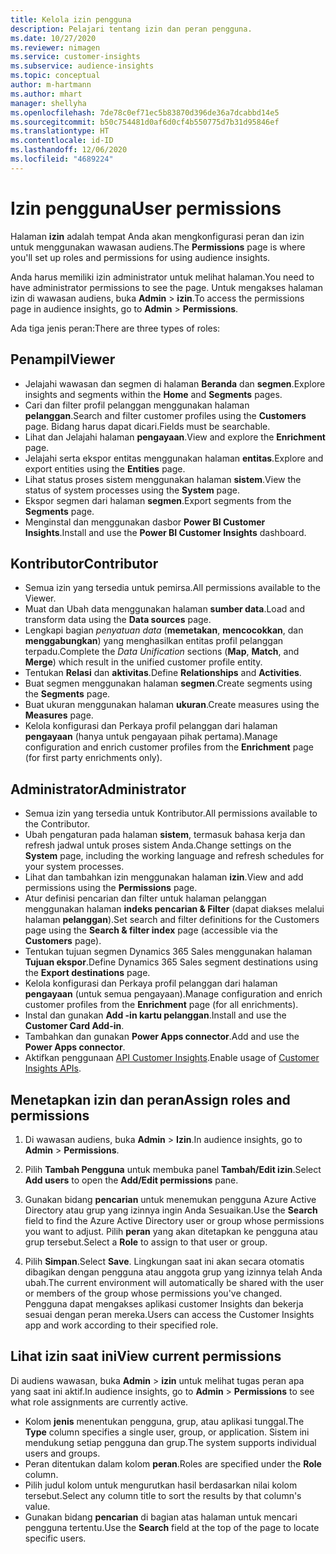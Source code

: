 ```yaml
---
title: Kelola izin pengguna
description: Pelajari tentang izin dan peran pengguna.
ms.date: 10/27/2020
ms.reviewer: nimagen
ms.service: customer-insights
ms.subservice: audience-insights
ms.topic: conceptual
author: m-hartmann
ms.author: mhart
manager: shellyha
ms.openlocfilehash: 7de78c0ef71ec5b83870d396de36a7dcabbd14e5
ms.sourcegitcommit: b50c754481d0af6d0cf4b550775d7b31d95846ef
ms.translationtype: HT
ms.contentlocale: id-ID
ms.lasthandoff: 12/06/2020
ms.locfileid: "4689224"
---
```

# <a name="user-permissions"></a><span data-ttu-id="edc55-103">Izin pengguna</span><span class="sxs-lookup"><span data-stu-id="edc55-103">User permissions</span></span>

<span data-ttu-id="edc55-104">Halaman **izin** adalah tempat Anda akan mengkonfigurasi peran dan izin untuk menggunakan wawasan audiens.</span><span class="sxs-lookup"><span data-stu-id="edc55-104">The **Permissions** page is where you'll set up roles and permissions for using audience insights.</span></span>

<span data-ttu-id="edc55-105">Anda harus memiliki izin administrator untuk melihat halaman.</span><span class="sxs-lookup"><span data-stu-id="edc55-105">You need to have administrator permissions to see the page.</span></span> <span data-ttu-id="edc55-106">Untuk mengakses halaman izin di wawasan audiens, buka **Admin** > **izin**.</span><span class="sxs-lookup"><span data-stu-id="edc55-106">To access the permissions page in audience insights, go to **Admin** > **Permissions**.</span></span>

<span data-ttu-id="edc55-107">Ada tiga jenis peran:</span><span class="sxs-lookup"><span data-stu-id="edc55-107">There are three types of roles:</span></span>

## <a name="viewer"></a><span data-ttu-id="edc55-108">Penampil</span><span class="sxs-lookup"><span data-stu-id="edc55-108">Viewer</span></span>

- <span data-ttu-id="edc55-109">Jelajahi wawasan dan segmen di halaman **Beranda** dan **segmen**.</span><span class="sxs-lookup"><span data-stu-id="edc55-109">Explore insights and segments within the **Home** and **Segments** pages.</span></span>
- <span data-ttu-id="edc55-110">Cari dan filter profil pelanggan menggunakan halaman **pelanggan**.</span><span class="sxs-lookup"><span data-stu-id="edc55-110">Search and filter customer profiles using the **Customers** page.</span></span> <span data-ttu-id="edc55-111">Bidang harus dapat dicari.</span><span class="sxs-lookup"><span data-stu-id="edc55-111">Fields must be searchable.</span></span>
- <span data-ttu-id="edc55-112">Lihat dan Jelajahi halaman **pengayaan**.</span><span class="sxs-lookup"><span data-stu-id="edc55-112">View and explore the **Enrichment** page.</span></span>
- <span data-ttu-id="edc55-113">Jelajahi serta ekspor entitas menggunakan halaman **entitas**.</span><span class="sxs-lookup"><span data-stu-id="edc55-113">Explore and export entities using the **Entities** page.</span></span>
- <span data-ttu-id="edc55-114">Lihat status proses sistem menggunakan halaman **sistem**.</span><span class="sxs-lookup"><span data-stu-id="edc55-114">View the status of system processes  using the **System** page.</span></span>
- <span data-ttu-id="edc55-115">Ekspor segmen dari halaman **segmen**.</span><span class="sxs-lookup"><span data-stu-id="edc55-115">Export segments from the **Segments** page.</span></span>
- <span data-ttu-id="edc55-116">Menginstal dan menggunakan dasbor **Power BI Customer Insights**.</span><span class="sxs-lookup"><span data-stu-id="edc55-116">Install and use the **Power BI Customer Insights** dashboard.</span></span>

## <a name="contributor"></a><span data-ttu-id="edc55-117">Kontributor</span><span class="sxs-lookup"><span data-stu-id="edc55-117">Contributor</span></span>

- <span data-ttu-id="edc55-118">Semua izin yang tersedia untuk pemirsa.</span><span class="sxs-lookup"><span data-stu-id="edc55-118">All permissions available to the Viewer.</span></span>
- <span data-ttu-id="edc55-119">Muat dan Ubah data menggunakan halaman **sumber data**.</span><span class="sxs-lookup"><span data-stu-id="edc55-119">Load and transform data using the **Data sources** page.</span></span>
- <span data-ttu-id="edc55-120">Lengkapi bagian *penyatuan data* (**memetakan**, **mencocokkan**, dan **menggabungkan**) yang menghasilkan entitas profil pelanggan terpadu.</span><span class="sxs-lookup"><span data-stu-id="edc55-120">Complete the *Data Unification* sections (**Map**, **Match**, and **Merge**) which result in the unified customer profile entity.</span></span>
- <span data-ttu-id="edc55-121">Tentukan **Relasi** dan **aktivitas**.</span><span class="sxs-lookup"><span data-stu-id="edc55-121">Define **Relationships** and **Activities**.</span></span>
- <span data-ttu-id="edc55-122">Buat segmen menggunakan halaman **segmen**.</span><span class="sxs-lookup"><span data-stu-id="edc55-122">Create segments using the **Segments** page.</span></span>
- <span data-ttu-id="edc55-123">Buat ukuran menggunakan halaman **ukuran**.</span><span class="sxs-lookup"><span data-stu-id="edc55-123">Create measures using the **Measures** page.</span></span>
- <span data-ttu-id="edc55-124">Kelola konfigurasi dan Perkaya profil pelanggan dari halaman **pengayaan** (hanya untuk pengayaan pihak pertama).</span><span class="sxs-lookup"><span data-stu-id="edc55-124">Manage configuration and enrich customer profiles from the **Enrichment** page (for first party enrichments only).</span></span>

## <a name="administrator"></a><span data-ttu-id="edc55-125">Administrator</span><span class="sxs-lookup"><span data-stu-id="edc55-125">Administrator</span></span>

- <span data-ttu-id="edc55-126">Semua izin yang tersedia untuk Kontributor.</span><span class="sxs-lookup"><span data-stu-id="edc55-126">All permissions available to the Contributor.</span></span>
- <span data-ttu-id="edc55-127">Ubah pengaturan pada halaman **sistem**, termasuk bahasa kerja dan refresh jadwal untuk proses sistem Anda.</span><span class="sxs-lookup"><span data-stu-id="edc55-127">Change settings on the **System** page, including the working language and refresh schedules for your system processes.</span></span>
- <span data-ttu-id="edc55-128">Lihat dan tambahkan izin menggunakan halaman **izin**.</span><span class="sxs-lookup"><span data-stu-id="edc55-128">View and add permissions using the **Permissions** page.</span></span>
- <span data-ttu-id="edc55-129">Atur definisi pencarian dan filter untuk halaman pelanggan menggunakan halaman **indeks pencarian & Filter** (dapat diakses melalui halaman **pelanggan**).</span><span class="sxs-lookup"><span data-stu-id="edc55-129">Set search and filter definitions for the Customers page using the **Search & filter index** page (accessible via the **Customers** page).</span></span>
- <span data-ttu-id="edc55-130">Tentukan tujuan segmen Dynamics 365 Sales menggunakan halaman **Tujuan ekspor**.</span><span class="sxs-lookup"><span data-stu-id="edc55-130">Define Dynamics 365 Sales segment destinations using the **Export destinations** page.</span></span>
- <span data-ttu-id="edc55-131">Kelola konfigurasi dan Perkaya profil pelanggan dari halaman **pengayaan** (untuk semua pengayaan).</span><span class="sxs-lookup"><span data-stu-id="edc55-131">Manage configuration and enrich customer profiles from the **Enrichment** page (for all enrichments).</span></span>
- <span data-ttu-id="edc55-132">Instal dan gunakan **Add -in kartu pelanggan**.</span><span class="sxs-lookup"><span data-stu-id="edc55-132">Install and use the **Customer Card Add-in**.</span></span>
- <span data-ttu-id="edc55-133">Tambahkan dan gunakan **Power Apps connector**.</span><span class="sxs-lookup"><span data-stu-id="edc55-133">Add and use the **Power Apps connector**.</span></span>
- <span data-ttu-id="edc55-134">Aktifkan penggunaan [API Customer Insights](apis.md).</span><span class="sxs-lookup"><span data-stu-id="edc55-134">Enable usage of [Customer Insights APIs](apis.md).</span></span>

## <a name="assign-roles-and-permissions"></a><span data-ttu-id="edc55-135">Menetapkan izin dan peran</span><span class="sxs-lookup"><span data-stu-id="edc55-135">Assign roles and permissions</span></span>

1. <span data-ttu-id="edc55-136">Di wawasan audiens, buka **Admin** > **Izin**.</span><span class="sxs-lookup"><span data-stu-id="edc55-136">In audience insights, go to **Admin** > **Permissions**.</span></span>

1. <span data-ttu-id="edc55-137">Pilih **Tambah Pengguna** untuk membuka panel **Tambah/Edit izin**.</span><span class="sxs-lookup"><span data-stu-id="edc55-137">Select **Add users** to open the **Add/Edit permissions** pane.</span></span>

1. <span data-ttu-id="edc55-138">Gunakan bidang **pencarian** untuk menemukan pengguna Azure Active Directory atau grup yang izinnya ingin Anda Sesuaikan.</span><span class="sxs-lookup"><span data-stu-id="edc55-138">Use the **Search** field to find the Azure Active Directory user or group whose permissions you want to adjust.</span></span> <span data-ttu-id="edc55-139">Pilih **peran** yang akan ditetapkan ke pengguna atau grup tersebut.</span><span class="sxs-lookup"><span data-stu-id="edc55-139">Select a **Role** to assign to that user or group.</span></span>

1. <span data-ttu-id="edc55-140">Pilih **Simpan**.</span><span class="sxs-lookup"><span data-stu-id="edc55-140">Select **Save**.</span></span> <span data-ttu-id="edc55-141">Lingkungan saat ini akan secara otomatis dibagikan dengan pengguna atau anggota grup yang izinnya telah Anda ubah.</span><span class="sxs-lookup"><span data-stu-id="edc55-141">The current environment will automatically be shared with the user or members of the group whose permissions you've changed.</span></span> <span data-ttu-id="edc55-142">Pengguna dapat mengakses aplikasi customer Insights dan bekerja sesuai dengan peran mereka.</span><span class="sxs-lookup"><span data-stu-id="edc55-142">Users can access the Customer Insights app and work according to their specified role.</span></span>

## <a name="view-current-permissions"></a><span data-ttu-id="edc55-143">Lihat izin saat ini</span><span class="sxs-lookup"><span data-stu-id="edc55-143">View current permissions</span></span>

<span data-ttu-id="edc55-144">Di audiens wawasan, buka **Admin** > **izin** untuk melihat tugas peran apa yang saat ini aktif.</span><span class="sxs-lookup"><span data-stu-id="edc55-144">In audience insights, go to **Admin** > **Permissions** to see what role assignments are currently active.</span></span>

- <span data-ttu-id="edc55-145">Kolom **jenis** menentukan pengguna, grup, atau aplikasi tunggal.</span><span class="sxs-lookup"><span data-stu-id="edc55-145">The **Type** column specifies a single user, group, or application.</span></span> <span data-ttu-id="edc55-146">Sistem ini mendukung setiap pengguna dan grup.</span><span class="sxs-lookup"><span data-stu-id="edc55-146">The system supports individual users and groups.</span></span>
- <span data-ttu-id="edc55-147">Peran ditentukan dalam kolom **peran**.</span><span class="sxs-lookup"><span data-stu-id="edc55-147">Roles are specified under the **Role** column.</span></span>
- <span data-ttu-id="edc55-148">Pilih judul kolom untuk mengurutkan hasil berdasarkan nilai kolom tersebut.</span><span class="sxs-lookup"><span data-stu-id="edc55-148">Select any column title to sort the results by that column's value.</span></span>
- <span data-ttu-id="edc55-149">Gunakan bidang **pencarian** di bagian atas halaman untuk mencari pengguna tertentu.</span><span class="sxs-lookup"><span data-stu-id="edc55-149">Use the **Search** field at the top of the page to locate specific users.</span></span>
